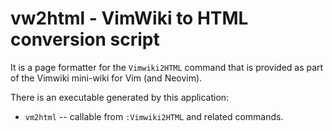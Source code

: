 # vw2html - VimWiki to HTML conversion script

It is a page formatter for the `Vimwiki2HTML` command that is provided as part
of the Vimwiki mini-wiki for Vim (and Neovim).

There is an executable generated by this application:

* `vm2html` -- callable from `:Vimwiki2HTML` and related
  commands.
